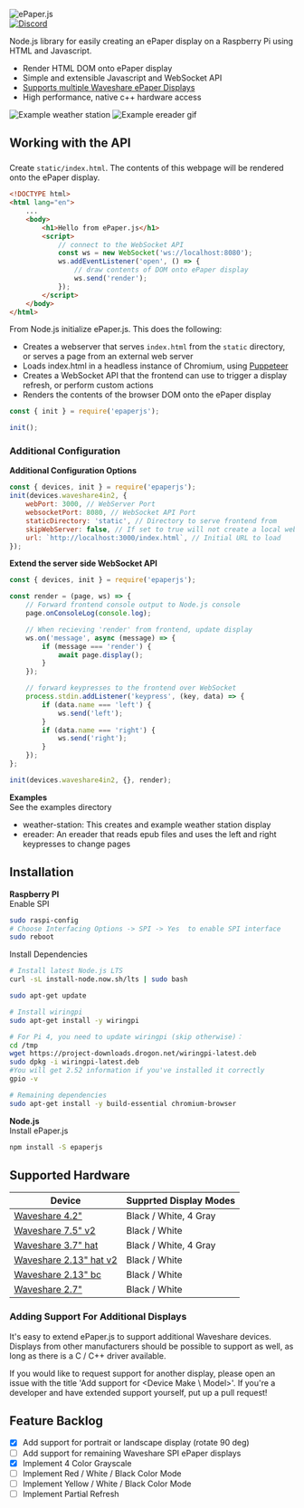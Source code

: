 ![ePaper.js](images/logo.svg) \
[![Discord](https://img.shields.io/discord/888893320309379122?label=chat&logo=discord&style=flat-square)](https://discord.gg/cGJJ6CFSxM)

Node.js library for easily creating an ePaper display on a Raspberry Pi using HTML and Javascript.

-   Render HTML DOM onto ePaper display
-   Simple and extensible Javascript and WebSocket API
-   [Supports multiple Waveshare ePaper Displays](#supported-hardware)
-   High performance, native c++ hardware access

![Example weather station](images/weather.jpg)
![Example ereader gif](images/ereader.gif)

## Working with the API

###

Create `static/index.html`. The contents of this webpage will be rendered onto the ePaper display.

```html
<!DOCTYPE html>
<html lang="en">
    ...
    <body>
        <h1>Hello from ePaper.js</h1>
        <script>
            // connect to the WebSocket API
            const ws = new WebSocket('ws://localhost:8080');
            ws.addEventListener('open', () => {
                // draw contents of DOM onto ePaper display
                ws.send('render');
            });
        </script>
    </body>
</html>
```

From Node.js initialize ePaper.js. This does the following:

-   Creates a webserver that serves `index.html` from the `static` directory, or serves a page from an external web server
-   Loads index.html in a headless instance of Chromium, using [Puppeteer](https://github.com/puppeteer/puppeteer)
-   Creates a WebSocket API that the frontend can use to trigger a display refresh, or perform custom actions
-   Renders the contents of the browser DOM onto the ePaper display

```js
const { init } = require('epaperjs');

init();
```

### Additional Configuration

**Additional Configuration Options**

```js
const { devices, init } = require('epaperjs');
init(devices.waveshare4in2, {
    webPort: 3000, // WebServer Port
    websocketPort: 8080, // WebSocket API Port
    staticDirectory: 'static', // Directory to serve frontend from
    skipWebServer: false, // If set to true will not create a local web server
    url: `http://localhost:3000/index.html`, // Initial URL to load
});
```

**Extend the server side WebSocket API**

```js
const { devices, init } = require('epaperjs');

const render = (page, ws) => {
    // Forward frontend console output to Node.js console
    page.onConsoleLog(console.log);

    // When recieving 'render' from frontend, update display
    ws.on('message', async (message) => {
        if (message === 'render') {
            await page.display();
        }
    });

    // forward keypresses to the frontend over WebSocket
    process.stdin.addListener('keypress', (key, data) => {
        if (data.name === 'left') {
            ws.send('left');
        }
        if (data.name === 'right') {
            ws.send('right');
        }
    });
};

init(devices.waveshare4in2, {}, render);
```

**Examples**\
See the examples directory

-   weather-station: This creates and example weather station display
-   ereader: An ereader that reads epub files and uses the left and right keypresses to change pages

## Installation

**Raspberry PI**\
Enable SPI

```bash
sudo raspi-config
# Choose Interfacing Options -> SPI -> Yes  to enable SPI interface
sudo reboot
```

Install Dependencies

```bash
# Install latest Node.js LTS
curl -sL install-node.now.sh/lts | sudo bash

sudo apt-get update

# Install wiringpi
sudo apt-get install -y wiringpi

# For Pi 4, you need to update wiringpi (skip otherwise)：
cd /tmp
wget https://project-downloads.drogon.net/wiringpi-latest.deb
sudo dpkg -i wiringpi-latest.deb
#You will get 2.52 information if you've installed it correctly
gpio -v

# Remaining dependencies
sudo apt-get install -y build-essential chromium-browser
```

**Node.js**\
Install ePaper.js

```bash
npm install -S epaperjs
```

## Supported Hardware

| Device                                                                          | Supprted Display Modes |
| ------------------------------------------------------------------------------- | ---------------------- |
| [Waveshare 4.2"](https://www.waveshare.com/4.2inch-e-Paper.htm)                 | Black / White, 4 Gray  |
| [Waveshare 7.5" v2](https://www.waveshare.com/7.5inch-e-Paper.htm)              | Black / White          |
| [Waveshare 3.7" hat](https://www.waveshare.com/3.7inch-e-paper-hat.htm)         | Black / White, 4 Gray  |
| [Waveshare 2.13" hat v2](https://www.waveshare.com/wiki/2.13inch_e-Paper_HAT)   | Black / White          |
| [Waveshare 2.13" bc](<https://www.waveshare.com/wiki/2.13inch_e-Paper_HAT_(B)>) | Black / White          |
| [Waveshare 2.7"](<https://www.waveshare.com/wiki/2.7inch_e-Paper_HAT>)          | Black / White          |

### Adding Support For Additional Displays

It's easy to extend ePaper.js to support additional Waveshare devices. Displays from other manufacturers should be possible to support as well, as long as there is a C / C++ driver available.

If you would like to request support for another display, please open an issue with the title 'Add support for <Device Make \ Model>'. If you're a developer and have extended support yourself, put up a pull request!

## Feature Backlog

-   [x] Add support for portrait or landscape display (rotate 90 deg)
-   [ ] Add support for remaining Waveshare SPI ePaper displays
-   [x] Implement 4 Color Grayscale
-   [ ] Implement Red / White / Black Color Mode
-   [ ] Implement Yellow / White / Black Color Mode
-   [ ] Implement Partial Refresh

